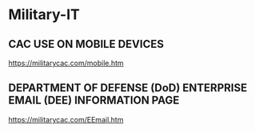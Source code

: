 # Military-IT

## CAC USE ON MOBILE DEVICES

https://militarycac.com/mobile.htm

## DEPARTMENT OF DEFENSE (DoD) ENTERPRISE EMAIL (DEE) INFORMATION PAGE

https://militarycac.com/EEmail.htm

